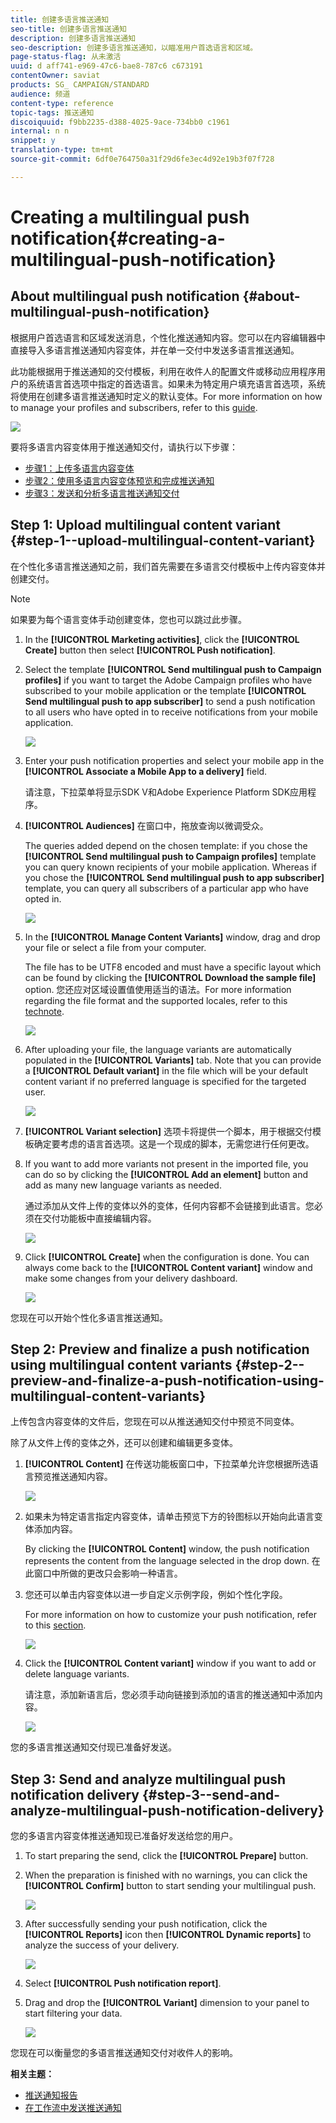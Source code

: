 ```yaml
---
title: 创建多语言推送通知
seo-title: 创建多语言推送通知
description: 创建多语言推送通知
seo-description: 创建多语言推送通知，以瞄准用户首选语言和区域。
page-status-flag: 从未激活
uuid: d aff741-e969-47c6-bae8-787c6 c673191
contentOwner: saviat
products: SG_ CAMPAIGN/STANDARD
audience: 频道
content-type: reference
topic-tags: 推送通知
discoiquuid: f9bb2235-d388-4025-9ace-734bb0 c1961
internal: n n
snippet: y
translation-type: tm+mt
source-git-commit: 6df0e764750a31f29d6fe3ec4d92e19b3f07f728

---
```



# Creating a multilingual push notification{#creating-a-multilingual-push-notification}

## About multilingual push notification {#about-multilingual-push-notification}

根据用户首选语言和区域发送消息，个性化推送通知内容。您可以在内容编辑器中直接导入多语言推送通知内容变体，并在单一交付中发送多语言推送通知。

此功能根据用于推送通知的交付模板，利用在收件人的配置文件或移动应用程序用户的系统语言首选项中指定的首选语言。如果未为特定用户填充语言首选项，系统将使用在创建多语言推送通知时定义的默认变体。For more information on how to manage your profiles and subscribers, refer to this [guide](../../audiences/using/about-profiles-and-audiences.md).

![](assets/multivariant_push_1.png)

要将多语言内容变体用于推送通知交付，请执行以下步骤：

* [步骤1：上传多语言内容变体](../../channels/using/creating-a-multilingual-push-notification.md#step-1--upload-multilingual-content-variant)
* [步骤2：使用多语言内容变体预览和完成推送通知](../../channels/using/creating-a-multilingual-push-notification.md#step-2--preview-and-finalize-a-push-notification-using-multilingual-content-variants)
* [步骤3：发送和分析多语言推送通知交付](../../channels/using/creating-a-multilingual-push-notification.md#step-3--send-and-analyze-multilingual-push-notification-delivery)

## Step 1: Upload multilingual content variant {#step-1--upload-multilingual-content-variant}

在个性化多语言推送通知之前，我们首先需要在多语言交付模板中上传内容变体并创建交付。

>[!NOTE]
>
>如果要为每个语言变体手动创建变体，您也可以跳过此步骤。

1. In the **[!UICONTROL Marketing activities]**, click the **[!UICONTROL Create]** button then select **[!UICONTROL Push notification]**.
1. Select the template **[!UICONTROL Send multilingual push to Campaign profiles]** if you want to target the Adobe Campaign profiles who have subscribed to your mobile application or the template **[!UICONTROL Send multilingual push to app subscriber]** to send a push notification to all users who have opted in to receive notifications from your mobile application.

   ![](assets/multivariant_push_2.png)

1. Enter your push notification properties and select your mobile app in the **[!UICONTROL Associate a Mobile App to a delivery]** field.

   请注意，下拉菜单将显示SDK V和Adobe Experience Platform SDK应用程序。

1. **[!UICONTROL Audiences]** 在窗口中，拖放查询以微调受众。

   The queries added depend on the chosen template: if you chose the **[!UICONTROL Send multilingual push to Campaign profiles]** template you can query known recipients of your mobile application. Whereas if you chose the **[!UICONTROL Send multilingual push to app subscriber]** template, you can query all subscribers of a particular app who have opted in.

   ![](assets/push_notif_audience.png)

1. In the **[!UICONTROL Manage Content Variants]** window, drag and drop your file or select a file from your computer.

   The file has to be UTF8 encoded and must have a specific layout which can be found by clicking the **[!UICONTROL Download the sample file]** option. 您还应对区域设置值使用适当的语法。For more information regarding the file format and the supported locales, refer to this [technote](http://helpx.adobe.com/campaign/kb/acs-generate-csv-multilingual-push.html).

   ![](assets/multivariant_push_4.png)

1. After uploading your file, the language variants are automatically populated in the **[!UICONTROL Variants]** tab. Note that you can provide a **[!UICONTROL Default variant]** in the file which will be your default content variant if no preferred language is specified for the targeted user.

   ![](assets/multivariant_push_5.png)

1. **[!UICONTROL Variant selection]** 选项卡将提供一个脚本，用于根据交付模板确定要考虑的语言首选项。这是一个现成的脚本，无需您进行任何更改。
1. If you want to add more variants not present in the imported file, you can do so by clicking the **[!UICONTROL Add an element]** button and add as many new language variants as needed.

   通过添加从文件上传的变体以外的变体，任何内容都不会链接到此语言。您必须在交付功能板中直接编辑内容。

   ![](assets/multivariant_push_6.png)

1. Click **[!UICONTROL Create]** when the configuration is done. You can always come back to the **[!UICONTROL Content variant]** window and make some changes from your delivery dashboard.

   ![](assets/multivariant_push_8.png)

您现在可以开始个性化多语言推送通知。

## Step 2: Preview and finalize a push notification using multilingual content variants {#step-2--preview-and-finalize-a-push-notification-using-multilingual-content-variants}

上传包含内容变体的文件后，您现在可以从推送通知交付中预览不同变体。

除了从文件上传的变体之外，还可以创建和编辑更多变体。

1. **[!UICONTROL Content]** 在传送功能板窗口中，下拉菜单允许您根据所选语言预览推送通知内容。

   ![](assets/multivariant_push_7.png)

1. 如果未为特定语言指定内容变体，请单击预览下方的铃图标以开始向此语言变体添加内容。

   By clicking the **[!UICONTROL Content]** window, the push notification represents the content from the language selected in the drop down. 在此窗口中所做的更改只会影响一种语言。

1. 您还可以单击内容变体以进一步自定义示例字段，例如个性化字段。

   For more information on how to customize your push notification, refer to this [section](../../channels/using/customizing-a-push-notification.md).

   ![](assets/multivariant_push_9.png)

1. Click the **[!UICONTROL Content variant]** window if you want to add or delete language variants.

   请注意，添加新语言后，您必须手动向链接到添加的语言的推送通知中添加内容。

   ![](assets/multivariant_push_10.png)

您的多语言推送通知交付现已准备好发送。

## Step 3: Send and analyze multilingual push notification delivery {#step-3--send-and-analyze-multilingual-push-notification-delivery}

您的多语言内容变体推送通知现已准备好发送给您的用户。

1. To start preparing the send, click the **[!UICONTROL Prepare]** button.
1. When the preparation is finished with no warnings, you can click the **[!UICONTROL Confirm]** button to start sending your multilingual push.

   ![](assets/multivariant_push_12.png)

1. After successfully sending your push notification, click the **[!UICONTROL Reports]** icon then **[!UICONTROL Dynamic reports]** to analyze the success of your delivery.

   ![](assets/multivariant_push_13.png)

1. Select **[!UICONTROL Push notification report]**.
1. Drag and drop the **[!UICONTROL Variant]** dimension to your panel to start filtering your data.

   ![](assets/multivariant_push_11.png)

您现在可以衡量您的多语言推送通知交付对收件人的影响。

**相关主题：**

* [推送通知报告](../../reporting/using/push-notification-report.md)
* [在工作流中发送推送通知](../../automating/using/push-notification-delivery.md)

